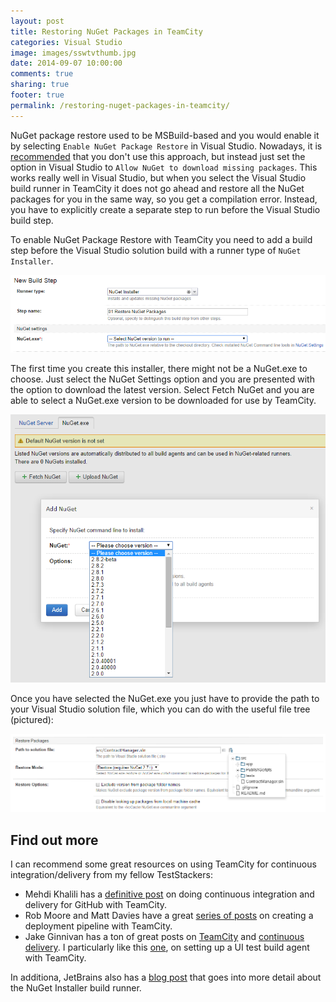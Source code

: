 ```yaml
---
layout: post
title: Restoring NuGet Packages in TeamCity
categories: Visual Studio
image: images/sswtvthumb.jpg
date: 2014-09-07 10:00:00
comments: true
sharing: true
footer: true
permalink: /restoring-nuget-packages-in-teamcity/
---
```


NuGet package restore used to be MSBuild-based and you would enable it by selecting `Enable NuGet Package Restore` in Visual Studio. Nowadays, it is [recommended](http://www.xavierdecoster.com/migrate-away-from-msbuild-based-nuget-package-restore) that you don't use this approach, but instead just set the option in Visual Studio to `Allow NuGet to download missing packages`. This works really well in Visual Studio, but when you select the Visual Studio build runner in TeamCity it does not go ahead and restore all the NuGet packages for you in the same way, so you get a compilation error. Instead, you  have to explicitly create a separate step to run before the Visual Studio build step.
<!--excerpt-->

To enable NuGet Package Restore with TeamCity you need to add a build step before the Visual Studio solution build with a runner type of `NuGet Installer`.

![TeamCity NuGet Installer](/images/teamcity-nuget-installer.png)

The first time you create this installer, there might not be a NuGet.exe to choose. Just select the NuGet Settings option and you are presented with the option to download the latest version. Select Fetch NuGet and you are able to select a NuGet.exe version to be downloaded for use by TeamCity.

![TeamCity NuGet Installer](/images/teamcity-nuget-add.png)

Once you have selected the NuGet.exe you just have to provide the path to your Visual Studio solution file, which you can do with the useful file tree (pictured):

![TeamCity NuGet Installer](/images/teamcity-nuget-installer-final.png)

## Find out more
I can recommend some great resources on using TeamCity for continuous integration/delivery from my fellow TestStackers:

- Mehdi Khalili has a [definitive post](http://www.mehdi-khalili.com/continuous-integration-delivery-github-teamcity) on doing continuous integration and delivery for GitHub with TeamCity.
- Rob Moore and Matt Davies have a great [series of posts](http://robdmoore.id.au/blog/2012/08/12/maintainable-large-scale-continuous-delivery-with-teamcity/) on creating a deployment pipeline with TeamCity.
- Jake Ginnivan has a ton of great posts on [TeamCity](http://jake.ginnivan.net/blog/categories/teamcity) and [continuous delivery](http://jake.ginnivan.net/blog/categories/teamcity). I particularly like this [one](http://jake.ginnivan.net/teamcity-ui-test-agent/), on setting up a UI test build agent with TeamCity.

In additiona, JetBrains also has a [blog post](http://blog.jetbrains.com/teamcity/2013/08/nuget-package-restore-with-teamcity/) that goes into more detail about the NuGet Installer build runner.






